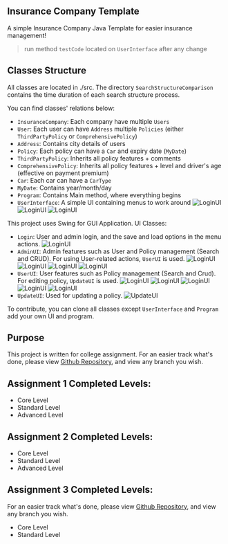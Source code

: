 ## Insurance Company Template
A simple Insurance Company Java Template for easier insurance management!
> run method `testCode` located on `UserInterface` after any change

## Classes Structure
All classes are located in ./src.
The directory `SearchStructureComparison` contains the time duration of each search structure process.

You can find classes' relations below:
- `InsuranceCompany`: Each company have multiple `Users` 
- `User`: Each user can have `Address` multiple `Policies` (either `ThirdPartyPolicy` or `ComprehensivePolicy`)
- `Address`: Contains city details of users
- `Policy`: Each policy can have a `Car` and expiry date (`MyDate`) 
- `ThirdPartyPolicy`: Inherits all policy features + comments
- `ComprehensivePolicy`: Inherits all policy features + level and driver's age (effective on payment premium)
- `Car`: Each car can have a `CarType`
- `MyDate`: Contains year/month/day
- `Program`: Contains Main method, where everything begins
- `UserInterface`: A simple UI containing menus to work around
![LoginUI](images/console_login.png)
![LoginUI](images/console_admin.png)
![LoginUI](images/console_user.png)

This project uses Swing for GUI Application.
UI Classes:
- `Login`: User and admin login, and the save and load options in the menu actions.
![LoginUI](images/login.png)
- `AdminUI`: Admin features such as User and Policy management (Search and CRUD). For using User-related actions, `UserUI` is used.
![LoginUI](images/admin_report.png)
![LoginUI](images/admin_filter_policies.png)
![LoginUI](images/admin_users.png)
![LoginUI](images/admin_show_userUI.png)
- `UserUI`: User features such as Policy management (Search and Crud). For editing policy, `UpdateUI` is used.
![LoginUI](images/user.png)
![LoginUI](images/user_add_policy.png)
![LoginUI](images/user_find_policy.png)
![LoginUI](images/user_policy_information.png)
![LoginUI](images/user_filter_policies.png)
- `UpdateUI`: Used for updating a policy.
![UpdateUI](images/update.png)

To contribute, you can clone all classes except `UserInterface` and `Program` add your own UI and program. 

## Purpose
This project is written for college assignment.
For an easier track what's done, please view [Github Repository](https://github.com/ceenayekta/car-insurance-company), and view any branch you wish.

## Assignment 1 Completed Levels:
- Core Level
- Standard Level
- Advanced Level

## Assignment 2 Completed Levels:
- Core Level
- Standard Level
- Advanced Level

## Assignment 3 Completed Levels:
For an easier track what's done, please view [Github Repository](https://github.com/ceenayekta/car-insurance-company), and view any branch you wish.
- Core Level
- Standard Level
